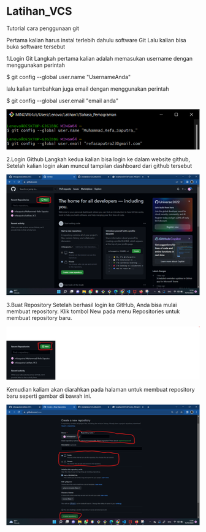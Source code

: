 # Latihan_VCS
Tutorial cara penggunaan git

Pertama kalian harus instal terlebih dahulu software Git Lalu kalian bisa buka software tersebut

1.Login Git
Langkah pertama kalian adalah memasukan username dengan menggunakan perintah

$ git config --global user.name "UsernameAnda"

lalu kalian tambahkan juga email dengan menggunakan perintah

$ git config --global user.email "email anda"

![Gambar 1](SS/1.png)
 
 2.Login Github
Langkah kedua kalian bisa login ke dalam website github, Setelah kalian login akan muncul tampilan dashboard dari github tersebut

![Gambar 2](SS/2.png)

3.Buat Repository
Setelah berhasil login ke GitHub, Anda bisa mulai membuat repository. Klik tombol New pada menu Repositories untuk membuat repository baru.

![Gambar 3](SS/3.png)

Kemudian kaliam akan diarahkan pada halaman untuk membuat repository baru seperti gambar di bawah ini.

![Gambar 4](SS/4.png)

